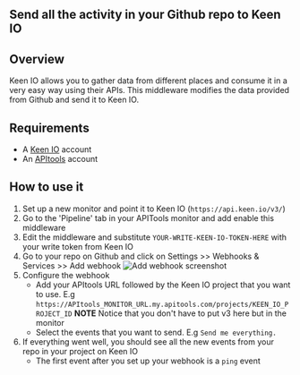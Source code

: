 Send all the activity in your Github repo to Keen IO
----



Overview
----
Keen IO allows you to gather data from different places and consume it in a very easy way using their APIs. This middleware modifies the data provided from Github and send it to Keen IO.



Requirements
----
* A [Keen IO](https://keen.io/) account
* An [APItools](https://www.apitools.com/) account



How to use it
----

1. Set up a new monitor and point it to Keen IO (`https://api.keen.io/v3/`)
2. Go to the 'Pipeline' tab in your APITools monitor and add enable this middleware
3. Edit the middleware and substitute `YOUR-WRITE-KEEN-IO-TOKEN-HERE` with your write token from Keen IO
4. Go to your repo on Github and click on Settings >> Webhooks & Services >> Add webhook
![Add webhook screenshot](http://i.imgur.com/36JDgE9.png)
5. Configure the webhook
    * Add your APItools URL followed by the Keen IO project that you want to use. E.g `https://APItools_MONITOR_URL.my.apitools.com/projects/KEEN_IO_PROJECT_ID` **NOTE** Notice that you don't have to put v3 here but in the monitor
    * Select the events that you want to send. E.g `Send me everything.`
7. If everything went well, you should see all the new events from your repo in your project on Keen IO
    * The first event after you set up your webhook is a `ping` event